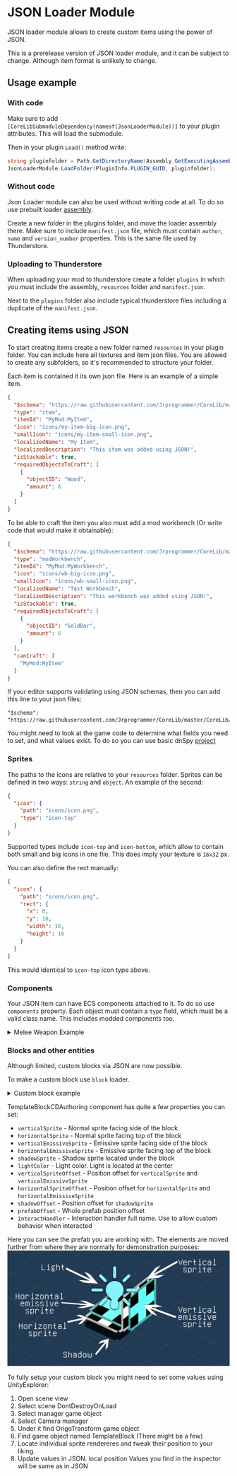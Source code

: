 # JSON Loader Module

JSON loader module allows to create custom items using the power of JSON.

This is a prerelease version of JSON loader module, and it can be subject to change. Although item format is unlikely to change.

## Usage example

### With code

Make sure to add `[CoreLibSubmoduleDependency(nameof(JsonLoaderModule))]` to your plugin attributes. This will load the
submodule.

Then in your plugin `Load()` method write:

```csharp
string pluginfolder = Path.GetDirectoryName(Assembly.GetExecutingAssembly().Location);
JsonLoaderModule.LoadFolder(PluginInfo.PLUGIN_GUID, pluginfolder);
```

### Without code

Json Loader module can also be used without writing code at all. To do so use prebuilt
loader [assembly](../../../JsonModLoader/JsonModLoader/Binaries).

Create a new folder in the plugins folder, and move the loader assembly there. Make sure to include `manifest.json`
file, which must contain `author`, `name` and `version_number` properties. This is the same file used by Thunderstore.

### Uploading to Thunderstore
When uploading your mod to thunderstore create a folder `plugins` in which you must include the assembly, `resources` folder and `manifest.json`. 

Next to the `plugins` folder also include typical thunderstore files including a duplicate of the `manifest.json`.

## Creating items using JSON

To start creating items create a new folder named `resources` in your plugin folder. You can include here all textures
and item json files. You are allowed to create any subfolders, so it's recommended to structure your folder.

Each item is contained it its own json file. Here is an example of a simple item.

```json
{
  "$schema": "https://raw.githubusercontent.com/Jrprogrammer/CoreLib/master/CoreLib/Submodules/JsonLoader/Schemas/entity_schema.json",
  "type": "item",
  "itemId": "MyMod:MyItem",
  "icon": "icons/my-item-big-icon.png",
  "smallIcon": "icons/my-item-small-icon.png",
  "localizedName": "My Item",
  "localizedDescription": "This item was added using JSON!",
  "isStackable": true,
  "requiredObjectsToCraft": [
    {
      "objectID": "Wood",
      "amount": 6
    }
  ]
}
```

To be able to craft the item you also must add a mod workbench (Or write code that would make it obtainable):

```json
{
  "$schema": "https://raw.githubusercontent.com/Jrprogrammer/CoreLib/master/CoreLib/Submodules/JsonLoader/Schemas/entity_schema.json",
  "type": "modWorkbench",
  "itemId": "MyMod:MyWorkbench",
  "icon": "icons/wb-big-icon.png",
  "smallIcon": "icons/wb-small-icon.png",
  "localizedName": "Test Workbench",
  "localizedDescription": "This workbench was added using JSON!",
  "isStackable": true,
  "requiredObjectsToCraft": [
    {
      "objectID": "GoldBar",
      "amount": 6
    }
  ],
  "canCraft": [
    "MyMod:MyItem"
  ]
}
```

If your editor supports validating using JSON schemas, then you can add this line to your json files:

```
"$schema": "https://raw.githubusercontent.com/Jrprogrammer/CoreLib/master/CoreLib/Submodules/JsonLoader/Schemas/entity_schema.json",
```

You might need to look at the game code to determine what fields you need to set, and what values exist. To do so you
can use basic dnSpy [project](https://core-keeper-modding.gitbook.io/modding-wiki/modding/view-source-code#using-cpp2il)

### Sprites

The paths to the icons are relative to your `resources` folder. Sprites can be defined in two ways: `string`
and `object`. An example of the second:

```json
{
  "icon": {
    "path": "icons/icon.png",
    "type": "icon-top"
  }
}
```

Supported types include `icon-top` and `icon-bottom`, which allow to contain both small and big icons in one file. This
does imply your texture is `16x32` px.

You can also define the rect manually:

```json
{
  "icon": {
    "path": "icons/icon.png",
    "rect": {
      "x": 0,
      "y": 16,
      "width": 16,
      "height": 16
    }
  }
}
```

This would identical to `icon-top` icon type above.

### Components

Your JSON item can have ECS components attached to it. To do so use `components` property. Each object must contain
a `type` field, which must be a valid class name. This includes modded components too.
<details><summary>Melee Weapon Example</summary>

```json
{
  "$schema": "https://raw.githubusercontent.com/Jrprogrammer/CoreLib/master/CoreLib/Submodules/JsonLoader/Schemas/entity_schema.json",
  "type": "item",
  "itemId": "MyMod:TestMace",
  "icon": {
    "path": "icons/mace.png",
    "rect": {
      "x": 0,
      "y": 80,
      "width": 40,
      "height": 40
    }
  },
  "smallIcon": {
    "path": "icons/mace.png",
    "rect": {
      "x": 0,
      "y": 80,
      "width": 40,
      "height": 40
    }
  },
  "localizedName": "My Test Mace",
  "localizedDescription": "This item was added using JSON!",
  "craftingTime": 2.5,
  "initialAmount": 666,
  "objectType": "MeleeWeapon",
  "rarity": "Epic",
  "iconOffset": {
    "x": 0,
    "y": -0.125
  },
  "requiredObjectsToCraft": [
    {
      "objectID": "IronBar",
      "amount": 5
    },
    {
      "objectID": "MyMod:Iridium",
      "amount": 5
    }
  ],
  "components": [
    {
      "type": "DurabilityCDAuthoring",
      "maxDurability": 666,
      "repairMultiplier": 0.5,
      "reinforceCostMultiplier": 1
    },
    {
      "type": "GivesConditionsWhenEquippedCDAuthoring",
      "givesConditionsWhenEquipped": [
        {
          "id": "MovementSpeedDecrease",
          "valueMultiplier": 1,
          "value": -150
        },
        {
          "id": "MeleeDamageIncrease",
          "valueMultiplier": 1,
          "value": 400
        }
      ]
    },
    {
      "type": "CooldownCDAuthoring",
      "cooldown": 1.5
    },
    {
      "type": "WeaponDamageCDAuthoring",
      "damage": 250,
      "damageMultiplier": 1
    },
    {
      "type": "WeaponCDAuthoring",
      "baseHitColliderSize": 2,
      "extraHitColliderReachSize": 0
    }
  ]
}
```
This JSON file defines a melee mace weapon, that has certain effects.
Do note that the `mace.png` file contains a sprite as explained in the [item guide](../Entity/Guides/Items.md)

</details>

### Blocks and other entities
Although limited, custom blocks via JSON are now possible.

To make a custom block use `block` loader.

<details><summary>Custom block example</summary>
  
```json
{
	"$schema": "https://raw.githubusercontent.com/Jrprogrammer/CoreLib/master/CoreLib/Submodules/JsonLoader/Schemas/entity_schema.json",
	"type" : "block",
	"itemId" : "MyMod:MetalTable",
	"icon" : {
		"path": "icons/metal-table-icons.png",
		"type": "icon-top"
	},
	"smallIcon" : {
		"path": "icons/metal-table-icons.png",
		"type": "icon-bottom"
	},
	"localizedName" : "Metal Table",
	"localizedDescription" : "This table was added using JSON!",
	"isStackable" : true,
	"prefabTileSize" : [2, 2],
	"colliderSize" : [2, 1.65],
	"colliderCenter" : [0.5, 0.37],
	"components" : [
		{
			"type" : "CoreLib.Components.TemplateBlockCDAuthoring",
			"verticalSprite" : "icons/metal-table-bottom.png",
			"horizontalSprite" : "icons/metal-table-top.png",
			"shadowSprite" : "icons/metal-table-shadow.png",
			"verticalSpriteOffset" : [0, 0.343, 0],
			"horizontalSpriteOffset" : [0, 0.655, 0.75],
			"shadowOffset" : [0, 0.0625, 0.9],
			"prefabOffset"  : [0.5, 0, -0.3125],
			"interactHandler" : "MyMod.Blocks.MyInteractionHandler"
		}
	]
}
```

This example adds a 2x2 metal table which can be used. The sprites I used are included in [documentation folder](./documentation/blockExample)

To allow the usage you will need to write some code:
```cs
namespace MyMod.Blocks
{
    public class MyInteractionHandler : IInteractionHandler
    {
        public void OnInteraction(TemplateBlock block)
        {
            UnityEngine.Debug.Log("My block was used!");
        }
    }
}
```
In the `interactHandler` property put full name of the class. In this case it is `MyMod.Blocks.MyInteractionHandler`.
  
Do note that the class MUST be in your mod assembly. It won't work if it's somewhere else!
  
</details>

TemplateBlockCDAuthoring component has quite a few properties you can set:
- `verticalSprite` - Normal sprite facing side of the block
- `horizontalSprite` - Normal sprite facing top of the block
- `verticalEmissiveSprite` - Emissive sprite facing side of the block
- `horizontalEmissiveSprite` - Emissive sprite facing top of the block
- `shadowSprite` - Shadow sprite located under the block
- `lightColor` - Light color. Light is located at the center
- `verticalSpriteOffset` - Position offset for `verticalSprite` and `verticalEmissiveSprite`
- `horizontalSpriteOffset` - Position offset for `horizontalSprite` and `horizontalEmissiveSprite`
- `shadowOffset` - Position offset for `shadowSprite`
- `prefabOffset` - Whole prefab position offset
- `interactHandler` - Interaction handler full name. Use to allow custom behavior when interacted

Here you can see the prefab you are working with. The elements are moved further from where they are normally for demonstration purposes:
![Create bundle](./documentation/block-prefab-setup.png)<br>

To fully setup your custom block you might need to set some values using UnityExplorer:
1. Open scene view
2. Select scene DontDestroyOnLoad
3. Select manager game object
4. Select Camera manager
5. Under it find OrigoTransform game object
6. Find game object named TemplateBlock (There might be a few)
7. Locate individual sprite rendereres and tweak their position to your liking.
8. Update values in JSON. local position Values you find in the inspector will be same as in JSON

